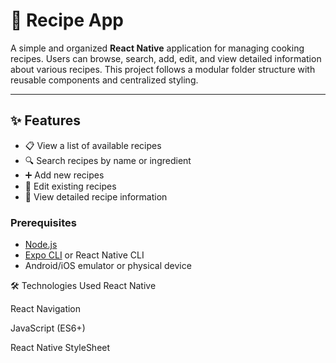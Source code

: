 # 📱 Recipe App

A simple and organized **React Native** application for managing cooking recipes. Users can browse, search, add, edit, and view detailed information about various recipes. This project follows a modular folder structure with reusable components and centralized styling.

---

## ✨ Features

- 📋 View a list of available recipes  
- 🔍 Search recipes by name or ingredient  
- ➕ Add new recipes  
- 📝 Edit existing recipes  
- 📄 View detailed recipe information  

### Prerequisites

- [Node.js](https://nodejs.org/)
- [Expo CLI](https://docs.expo.dev/get-started/installation/) or React Native CLI
- Android/iOS emulator or physical device


🛠️ Technologies Used
React Native

React Navigation

JavaScript (ES6+)

React Native StyleSheet

